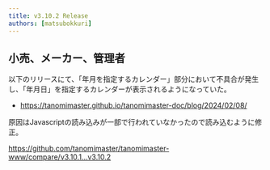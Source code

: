 ```yaml
---
title: v3.10.2 Release
authors: [matsubokkuri]
---
```



<!-- truncate -->


## 小売、メーカー、管理者

以下のリリースにて、「年月を指定するカレンダー」部分において不具合が発生し、「年月日」を指定するカレンダーが表示されるようになっていた。
- https://tanomimaster.github.io/tanomimaster-doc/blog/2024/02/08/


原因はJavascriptの読み込みが一部で行われていなかったので読み込むように修正。


https://github.com/tanomimaster/tanomimaster-www/compare/v3.10.1...v3.10.2

